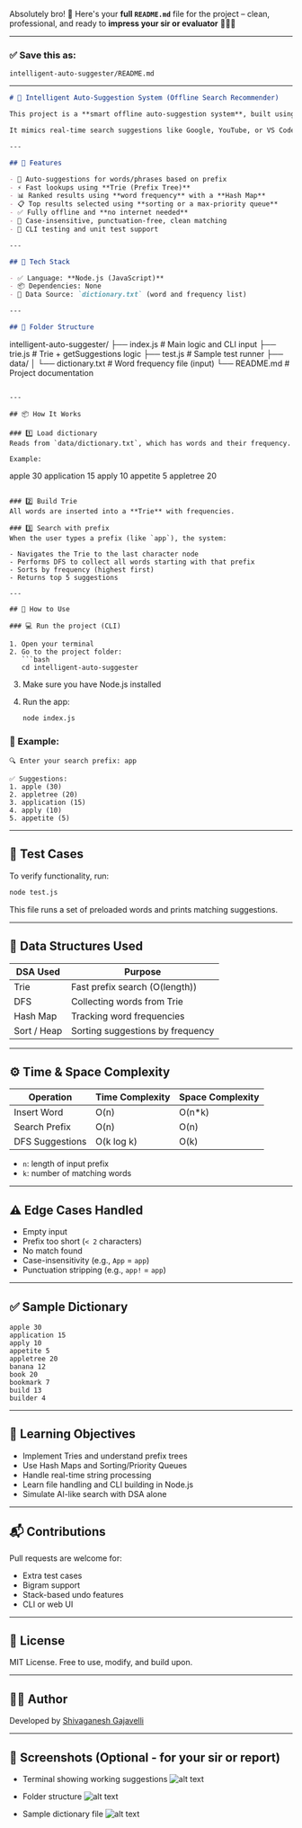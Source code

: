 Absolutely bro! 💯 Here's your **full `README.md`** file for the project – clean, professional, and ready to **impress your sir or evaluator** 🧑‍🏫🚀

---

### ✅ Save this as:

`intelligent-auto-suggester/README.md`

---

```markdown
# 🧠 Intelligent Auto-Suggestion System (Offline Search Recommender)

This project is a **smart offline auto-suggestion system**, built using core **Data Structures and Algorithms (DSA)** without using any external AI or ML libraries.

It mimics real-time search suggestions like Google, YouTube, or VS Code. All suggestions are generated from a local `dictionary.txt` file using efficient algorithms and data structures.

---

## 🚀 Features

- 🔎 Auto-suggestions for words/phrases based on prefix
- ⚡ Fast lookups using **Trie (Prefix Tree)**
- 📊 Ranked results using **word frequency** with a **Hash Map**
- 📋 Top results selected using **sorting or a max-priority queue**
- ✅ Fully offline and **no internet needed**
- 🧼 Case-insensitive, punctuation-free, clean matching
- 🧪 CLI testing and unit test support

---

## 🧰 Tech Stack

- ✅ Language: **Node.js (JavaScript)**
- 📦 Dependencies: None
- 📁 Data Source: `dictionary.txt` (word and frequency list)

---

## 📂 Folder Structure

```

intelligent-auto-suggester/
├── index.js            # Main logic and CLI input
├── trie.js             # Trie + getSuggestions logic
├── test.js             # Sample test runner
├── data/
│   └── dictionary.txt  # Word frequency file (input)
└── README.md           # Project documentation

```

---

## 📦 How It Works

### 1️⃣ Load dictionary
Reads from `data/dictionary.txt`, which has words and their frequency.

Example:
```

apple 30
application 15
apply 10
appetite 5
appletree 20

````

### 2️⃣ Build Trie
All words are inserted into a **Trie** with frequencies.

### 3️⃣ Search with prefix
When the user types a prefix (like `app`), the system:

- Navigates the Trie to the last character node
- Performs DFS to collect all words starting with that prefix
- Sorts by frequency (highest first)
- Returns top 5 suggestions

---

## 🔧 How to Use

### 💻 Run the project (CLI)

1. Open your terminal  
2. Go to the project folder:
   ```bash
   cd intelligent-auto-suggester
````

3. Make sure you have Node.js installed
4. Run the app:

   ```bash
   node index.js
   ```

### 📌 Example:

```
🔍 Enter your search prefix: app

✅ Suggestions:
1. apple (30)
2. appletree (20)
3. application (15)
4. apply (10)
5. appetite (5)
```

---

## 🧪 Test Cases

To verify functionality, run:

```bash
node test.js
```

This file runs a set of preloaded words and prints matching suggestions.

---

## 🧠 Data Structures Used

| DSA Used    | Purpose                          |
| ----------- | -------------------------------- |
| Trie        | Fast prefix search (O(length))   |
| DFS         | Collecting words from Trie       |
| Hash Map    | Tracking word frequencies        |
| Sort / Heap | Sorting suggestions by frequency |

---

## ⚙️ Time & Space Complexity

| Operation       | Time Complexity | Space Complexity |
| --------------- | --------------- | ---------------- |
| Insert Word     | O(n)            | O(n\*k)          |
| Search Prefix   | O(n)            | O(n)             |
| DFS Suggestions | O(k log k)      | O(k)             |

* `n`: length of input prefix
* `k`: number of matching words

---

## ⚠️ Edge Cases Handled

* Empty input
* Prefix too short (`< 2` characters)
* No match found
* Case-insensitivity (e.g., `App` = `app`)
* Punctuation stripping (e.g., `app!` = `app`)

---

## ✅ Sample Dictionary

```
apple 30
application 15
apply 10
appetite 5
appletree 20
banana 12
book 20
bookmark 7
build 13
builder 4
```

---

## 🎯 Learning Objectives

* Implement Tries and understand prefix trees
* Use Hash Maps and Sorting/Priority Queues
* Handle real-time string processing
* Learn file handling and CLI building in Node.js
* Simulate AI-like search with DSA alone

---

## 📬 Contributions

Pull requests are welcome for:

* Extra test cases
* Bigram support
* Stack-based undo features
* CLI or web UI

---

## 📄 License

MIT License. Free to use, modify, and build upon.

---

## 👨‍💻 Author

Developed by [Shivaganesh Gajavelli](https://github.com/shivaganesh9515)

---

## 📸 Screenshots (Optional - for your sir or report)

* Terminal showing working suggestions
![alt text](<../img/Screenshot (96).png>)

* Folder structure
![alt text](<../img/Screenshot 2025-06-21 205228.png>)

* Sample dictionary file
![alt text](<../img/Screenshot 2025-06-21 205336.png>)
